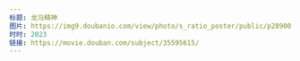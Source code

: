 ```yaml
---
标题: 龙马精神
图片: https://img9.doubanio.com/view/photo/s_ratio_poster/public/p2890004015.jpg
时时: 2023
链接: https://movie.douban.com/subject/35595615/
---
```

